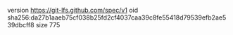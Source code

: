 version https://git-lfs.github.com/spec/v1
oid sha256:da27b1aaeb75cf038b25fd2cf4037caa39c8fe55418d79539efb2ae539dbcff8
size 775
